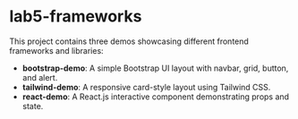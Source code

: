 # lab5-frameworks

This project contains three demos showcasing different frontend frameworks and libraries:

- **bootstrap-demo**: A simple Bootstrap UI layout with navbar, grid, button, and alert.
- **tailwind-demo**: A responsive card-style layout using Tailwind CSS.
- **react-demo**: A React.js interactive component demonstrating props and state.
